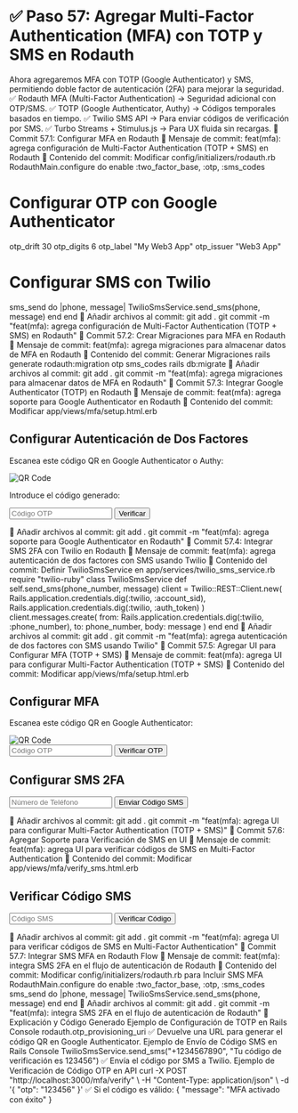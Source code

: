 # ✅ Paso 57: Agregar Multi-Factor Authentication (MFA) con TOTP y SMS en Rodauth

Ahora agregaremos MFA con TOTP (Google Authenticator) y SMS, permitiendo doble factor de autenticación (2FA) para mejorar la seguridad.
✅ Rodauth MFA (Multi-Factor Authentication) → Seguridad adicional con OTP/SMS.
✅ TOTP (Google Authenticator, Authy) → Códigos temporales basados en tiempo.
✅ Twilio SMS API → Para enviar códigos de verificación por SMS.
✅ Turbo Streams + Stimulus.js → Para UX fluida sin recargas.
📌 Commit 57.1: Configurar MFA en Rodauth
🔹 Mensaje de commit:
feat(mfa): agrega configuración de Multi-Factor Authentication (TOTP + SMS) en Rodauth
🔹 Contenido del commit:
Modificar config/initializers/rodauth.rb
RodauthMain.configure do
  enable :two_factor_base, :otp, :sms_codes
  # Configurar OTP con Google Authenticator
  otp_drift 30
  otp_digits 6
  otp_label "My Web3 App"
  otp_issuer "Web3 App"
  # Configurar SMS con Twilio
  sms_send do |phone, message|
    TwilioSmsService.send_sms(phone, message)
  end
end
🔹 Añadir archivos al commit:
git add .
git commit -m "feat(mfa): agrega configuración de Multi-Factor Authentication (TOTP + SMS) en Rodauth"
📌 Commit 57.2: Crear Migraciones para MFA en Rodauth
🔹 Mensaje de commit:
feat(mfa): agrega migraciones para almacenar datos de MFA en Rodauth
🔹 Contenido del commit:
Generar Migraciones
rails generate rodauth:migration otp sms_codes
rails db:migrate
🔹 Añadir archivos al commit:
git add .
git commit -m "feat(mfa): agrega migraciones para almacenar datos de MFA en Rodauth"
📌 Commit 57.3: Integrar Google Authenticator (TOTP) en Rodauth
🔹 Mensaje de commit:
feat(mfa): agrega soporte para Google Authenticator en Rodauth
🔹 Contenido del commit:
Modificar app/views/mfa/setup.html.erb
<h2>Configurar Autenticación de Dos Factores</h2>
<p>Escanea este código QR en Google Authenticator o Authy:</p>
<img src="<%= rodauth.otp_provisioning_uri_qr_code_url %>" alt="QR Code">
<p>Introduce el código generado:</p>
<form action="/mfa/verify" method="post">
  <input type="text" name="otp" placeholder="Código OTP" required>
  <button type="submit">Verificar</button>
</form>
🔹 Añadir archivos al commit:
git add .
git commit -m "feat(mfa): agrega soporte para Google Authenticator en Rodauth"
📌 Commit 57.4: Integrar SMS 2FA con Twilio en Rodauth
🔹 Mensaje de commit:
feat(mfa): agrega autenticación de dos factores con SMS usando Twilio
🔹 Contenido del commit:
Definir TwilioSmsService en app/services/twilio_sms_service.rb
require "twilio-ruby"
class TwilioSmsService
  def self.send_sms(phone_number, message)
    client = Twilio::REST::Client.new(
      Rails.application.credentials.dig(:twilio, :account_sid),
      Rails.application.credentials.dig(:twilio, :auth_token)
    )
    client.messages.create(
      from: Rails.application.credentials.dig(:twilio, :phone_number),
      to: phone_number,
      body: message
    )
  end
end
🔹 Añadir archivos al commit:
git add .
git commit -m "feat(mfa): agrega autenticación de dos factores con SMS usando Twilio"
📌 Commit 57.5: Agregar UI para Configurar MFA (TOTP + SMS)
🔹 Mensaje de commit:
feat(mfa): agrega UI para configurar Multi-Factor Authentication (TOTP + SMS)
🔹 Contenido del commit:
Modificar app/views/mfa/setup.html.erb
<h2>Configurar MFA</h2>
<p>Escanea este código QR en Google Authenticator:</p>
<img src="<%= rodauth.otp_provisioning_uri_qr_code_url %>" alt="QR Code">
<form action="/mfa/verify" method="post">
  <input type="text" name="otp" placeholder="Código OTP" required>
  <button type="submit">Verificar OTP</button>
</form>
<h2>Configurar SMS 2FA</h2>
<form action="/mfa/setup_sms" method="post">
  <input type="text" name="phone_number" placeholder="Número de Teléfono" required>
  <button type="submit">Enviar Código SMS</button>
</form>
🔹 Añadir archivos al commit:
git add .
git commit -m "feat(mfa): agrega UI para configurar Multi-Factor Authentication (TOTP + SMS)"
📌 Commit 57.6: Agregar Soporte para Verificación de SMS en UI
🔹 Mensaje de commit:
feat(mfa): agrega UI para verificar códigos de SMS en Multi-Factor Authentication
🔹 Contenido del commit:
Modificar app/views/mfa/verify_sms.html.erb
<h2>Verificar Código SMS</h2>
<form action="/mfa/verify_sms" method="post">
  <input type="text" name="sms_code" placeholder="Código SMS" required>
  <button type="submit">Verificar Código</button>
</form>
🔹 Añadir archivos al commit:
git add .
git commit -m "feat(mfa): agrega UI para verificar códigos de SMS en Multi-Factor Authentication"
📌 Commit 57.7: Integrar SMS MFA en Rodauth Flow
🔹 Mensaje de commit:
feat(mfa): integra SMS 2FA en el flujo de autenticación de Rodauth
🔹 Contenido del commit:
Modificar config/initializers/rodauth.rb para Incluir SMS MFA
RodauthMain.configure do
  enable :two_factor_base, :otp, :sms_codes
  sms_send do |phone, message|
    TwilioSmsService.send_sms(phone, message)
  end
end
🔹 Añadir archivos al commit:
git add .
git commit -m "feat(mfa): integra SMS 2FA en el flujo de autenticación de Rodauth"
📝 Explicación y Código Generado
Ejemplo de Configuración de TOTP en Rails Console
rodauth.otp_provisioning_uri
✅ Devuelve una URL para generar el código QR en Google Authenticator.
Ejemplo de Envío de Código SMS en Rails Console
TwilioSmsService.send_sms("+1234567890", "Tu código de verificación es 123456")
✅ Envía el código por SMS a Twilio.
Ejemplo de Verificación de Código OTP en API
curl -X POST "http://localhost:3000/mfa/verify" \
  -H "Content-Type: application/json" \
  -d '{ "otp": "123456" }'
✅ Si el código es válido:
{ "message": "MFA activado con éxito" }
